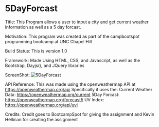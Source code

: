 # 5DayForcast
Title:
This Program allows a user to input a city and get current weather information as well as a 5 day forcast.

Motivation:
This program was created as part of the campbootspot programming bootcamp at UNC Chapel Hill

Build Status:
This is version 1.0

Framework:
Made Using HTML, CSS, and Javascript, as well as the Bootstrap, Dayjs(), and JQuery libraries

ScreenShot:
![5DayForcast](https://user-images.githubusercontent.com/73497003/104333203-fa9c5180-54be-11eb-959b-5b800e4231ed.png)

API Reference:
This was made using the openweathermap API at https://openweathermap.org/api
Specifically it uses the:
Current Weather Data: https://openweathermap.org/current
5Day Forcast: https://openweathermap.org/forecast5
UV Index: https://openweathermap.org/api/uvi

Credits:
Credit goes to BootcampSpot for giving the assignment and Kevin Hellman for creating the assignment